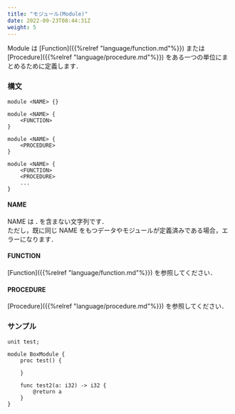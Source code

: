 ```yaml
---
title: "モジュール(Module)"
date: 2022-09-23T08:44:31Z
weight: 5
---
```


Module は [Function]({{%relref "language/function.md"%}}) または [Procedure]({{%relref "language/procedure.md"%}}) をある一つの単位にまとめるために定義します．

### 構文

```text
module <NAME> {}

module <NAME> {
    <FUNCTION>
}

module <NAME> {
    <PROCEDURE>
}

module <NAME> {
    <FUNCTION>
    <PROCEDURE>
    ...
}
```

#### NAME

NAME は **\.** を含まない文字列です．  
ただし，既に同じ NAME をもつデータやモジュールが定義済みである場合，エラーになります．

#### FUNCTION

[Function]({{%relref "language/function.md"%}}) を参照してください．

#### PROCEDURE

[Procedure]({{%relref "language/procedure.md"%}}) を参照してください．

### サンプル

```text
unit test;

module BoxModule {
    proc test() {

    }

    func test2(a: i32) -> i32 {
        @return a
    }
}
```
